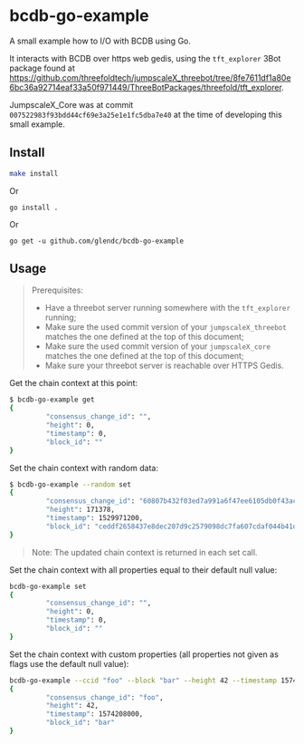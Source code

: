 # bcdb-go-example

A small example how to I/O with BCDB using Go.

It interacts with BCDB over https web gedis,
using the `tft_explorer` 3Bot package found at
<https://github.com/threefoldtech/jumpscaleX_threebot/tree/8fe7611df1a80e6bc36a92714eaf33a50f971449/ThreeBotPackages/threefold/tft_explorer>.

JumpscaleX_Core was at commit `007522983f93bdd44cf69e3a25e1e1fc5dba7e40` at the time of developing this small example.

## Install

```bash
make install
```

Or

```
go install .
```

Or

```
go get -u github.com/glendc/bcdb-go-example
```

## Usage

> Prerequisites:
> - Have a threebot server running somewhere with the `tft_explorer` running;
> - Make sure the used commit version of your `jumpscaleX_threebot` matches the one defined at the top of this document;
> - Make sure the used commit version of your `jumpscaleX_core` matches the one defined at the top of this document;
> - Make sure your threebot server is reachable over HTTPS Gedis.

Get the chain context at this point:

```bash
$ bcdb-go-example get
{
         "consensus_change_id": "",
         "height": 0,
         "timestamp": 0,
         "block_id": ""
}
```

Set the chain context with random data:

```bash
$ bcdb-go-example --random set
{
         "consensus_change_id": "60807b432f03ed7a991a6f47ee6105db0f43acd2147dafe52aecdbd2f536cff1",
         "height": 171378,
         "timestamp": 1529971200,
         "block_id": "ceddf2658437e8dec207d9c2579098dc7fa607cdaf044b41d876f0b4293db674"
}
```

> Note: The updated chain context is returned in each set call.

Set the chain context with all properties equal to their default null value:

```bash
bcdb-go-example set
{
         "consensus_change_id": "",
         "height": 0,
         "timestamp": 0,
         "block_id": ""
}
```

Set the chain context with custom properties (all properties not given as flags use the default null value):

```bash
bcdb-go-example --ccid "foo" --block "bar" --height 42 --timestamp 1574208000 set
{
         "consensus_change_id": "foo",
         "height": 42,
         "timestamp": 1574208000,
         "block_id": "bar"
}
```
